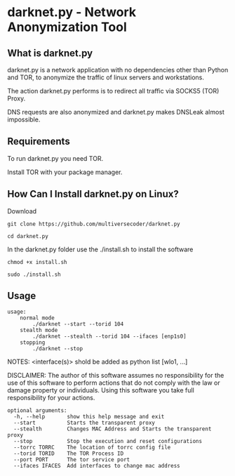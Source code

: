# darknet.py - Network Anonymization Tool

## What is darknet.py
darknet.py is a network application with no dependencies other than Python and TOR, to anonymize the traffic of linux servers and workstations. 

The action darknet.py performs is to redirect all traffic via SOCKS5 (TOR) Proxy.

DNS requests are also anonymized and darknet.py makes DNSLeak almost impossible.

## Requirements
To run darknet.py you need TOR.

Install TOR with your package manager.

## How Can I Install darknet.py on Linux?
Download

`git clone https://github.com/multiversecoder/darknet.py `

`cd darknet.py`

In the darknet.py folder use the ./install.sh to install the software

`chmod +x install.sh`

`sudo ./install.sh`

## Usage
```
usage: 
    normal mode
        ./darknet --start --torid 104
    stealth mode
        ./darknet --stealth --torid 104 --ifaces [enp1s0]
    stopping
        ./darknet --stop
```

NOTES:
    <interface(s)> shold be added as python list [wlo1, ...]

DISCLAIMER:
    The author of this software assumes no responsibility for the use of this software to perform actions that do not comply with the law or damage property or individuals.
    Using this software you take full responsibility for your actions.

```
optional arguments:
  -h, --help       show this help message and exit
  --start          Starts the transparent proxy
  --stealth        Changes MAC Address and Starts the transparent proxy
  --stop           Stop the execution and reset configurations
  --torrc TORRC    The location of torrc config file
  --torid TORID    The TOR Process ID
  --port PORT      The tor service port
  --ifaces IFACES  Add interfaces to change mac address
```
